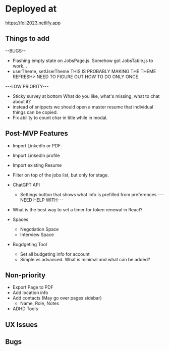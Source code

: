 # Deployed at

https://foli2023.netlify.app

## Things to add


--BUGS--
-  Flashing empty state on JobsPage.js. Somehow got JobsTable.js to work...
-   userTheme, setUserTheme THIS IS PROBABLY MAKING THE THEME REFRESH> NEED TO FIGURE OUT HOW TO DO ONLY ONCE.

---LOW PRIORITY---
-   Sticky survey at bottom
    What do you like, what's missing, what to chat about it?
-   instead of snippets we should open a master resume that individual things can be copied.
-   Fix ability to count char in title while in modal.


## Post-MVP Features
-   Import LinkedIn or PDF
-   Import LinkedIn profile
-   Import existing Resume
-   Filter on top of the jobs list, but only for stage.

-   ChatGPT API
    -   Settings button that shows what info is prefilled from preferences
    ---NEED HELP WITH---
-   What is the best way to set a timer for token renewal in React?

-   Spaces
    -   Negotiation Space
    -   Interview Space
-   Bugdgeting Tool
    -   Set all budgeting info for account
    -   Simple vs advanced. What is minimal and what can be added?


## Non-priority
-   Export Page to PDF
-   Add location info
-   Add contacts (May go over pages sidebar)
    -   Name, Role, Notes
-   ADHD Tools

## UX Issues

## Bugs